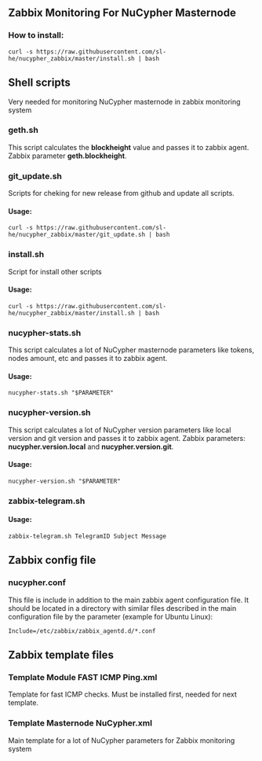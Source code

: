 ## Zabbix Monitoring For NuCypher Masternode

### How to install:
`curl -s https://raw.githubusercontent.com/sl-he/nucypher_zabbix/master/install.sh | bash`

## Shell scripts
Very needed for monitoring NuCypher masternode in zabbix monitoring system

### geth.sh
This script calculates the **blockheight** value and passes it to zabbix agent. Zabbix parameter **geth.blockheight**.

### git_update.sh
Scripts for cheking for new release from github and update all scripts.
#### Usage:
`curl -s https://raw.githubusercontent.com/sl-he/nucypher_zabbix/master/git_update.sh | bash`

### install.sh
Script for install other scripts
#### Usage:
`curl -s https://raw.githubusercontent.com/sl-he/nucypher_zabbix/master/install.sh | bash`

### nucypher-stats.sh
This script calculates a lot of NuCypher masternode parameters like tokens, nodes amount, etc and passes it to zabbix agent.
#### Usage:
`nucypher-stats.sh "$PARAMETER"`

### nucypher-version.sh
This script calculates a lot of NuCypher version parameters like local version and git version and passes it to zabbix agent. Zabbix parameters: **nucypher.version.local** and **nucypher.version.git**.
#### Usage:
`nucypher-version.sh "$PARAMETER"`

### zabbix-telegram.sh

#### Usage:
`zabbix-telegram.sh TelegramID Subject Message`
## Zabbix config file

### nucypher.conf

This file is include in addition to the main zabbix agent configuration file. It should be located in a directory with similar files described in the main configuration file by the parameter (example for Ubuntu Linux):

`Include=/etc/zabbix/zabbix_agentd.d/*.conf`

## Zabbix template files

### Template Module FAST ICMP Ping.xml

Template for fast ICMP checks. Must be installed first, needed for next template.

### Template Masternode NuCypher.xml

Main template for a lot of NuCypher parameters for Zabbix monitoring system
